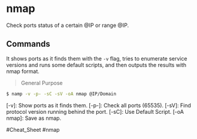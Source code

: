 # nmap
Check ports status of a certain @IP or range @IP.

## Commands
It shows ports as it finds them with the `-v` flag, tries to enumerate service versions and runs some default scripts, and then outputs the results with nmap format.
> General Purpose
```bash
$ namp -v -p- -sC -sV -oA nmap @IP/Domain
```
[-v]: Show ports as it finds them.
[-p-]: Check all ports (65535).
[-sV]: Find protocol version running behind the port.
[-sC]: Use Default Script.
[-oA nmap]: Save as nmap.


#Cheat_Sheet #nmap

